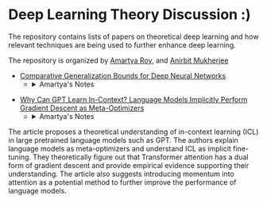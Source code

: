 # Deep Learning Theory Discussion :)

The repository contains lists of papers on theoretical deep learning and how relevant techniques are being used to further enhance deep learning. 

The repository is organized by [Amartya Roy](https://sites.google.com/view/amartyaroy/home?authuser=0), and [Anirbit Mukherjee](https://sites.google.com/view/anirbit/home)






<!-- Simple islolation -->
   - [Comparative Generalization Bounds for Deep Neural Networks](https://openreview.net/pdf?id=162TqkUNPO)
      - <details><summary>Amartya's Notes</summary>
        Recent research suggests that deep neural networks are able to generalize well to new data. This paper looks at how corrupted labels affect the extent of intermediate layer NCC separability. Authors have proposed a novel generalization bound that estimates the likelihood that the effective depth of a trained neural network is strictly smaller than the minimal depth required to achieve NCC separability with partially corrupted labels. They have introduced the concept of “effective depth’ in neural networks, which refers to the lowest layer at which the features are nearest class-center separable.
        </details>  
        
        
<!-- Simple islolation -->
   - [Why Can GPT Learn In-Context? Language Models Implicitly Perform Gradient Descent as Meta-Optimizers](https://arxiv.org/pdf/2212.10559.pdf)
      - <details><summary>Amartya's Notes</summary>
   The article proposes a theoretical understanding of in-context learning (ICL) in large pretrained language models such as GPT. The authors explain language models as meta-optimizers and understand ICL as implicit fine-tuning. They theoretically figure out that Transformer attention has a dual form of gradient descent and provide empirical evidence supporting their understanding. The article also suggests introducing momentum into attention as a potential method to further improve the performance of language models. </details> 
